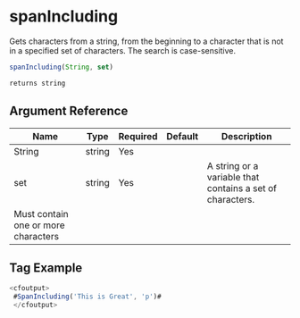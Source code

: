 # spanIncluding

 Gets characters from a string, from the beginning to a
 character that is not in a specified set of characters. The
 search is case-sensitive.

```javascript
spanIncluding(String, set)
```

```javascript
returns string
```

## Argument Reference

| Name | Type | Required | Default | Description |
| --- | --- | --- | --- | --- |
| String | string | Yes |  |  |
| set | string | Yes |  | A string or a variable that contains a set of characters.
 Must contain one or more characters |

## Tag Example

```javascript
<cfoutput> 
 #SpanIncluding('This is Great', 'p')# 
 </cfoutput>
```

